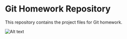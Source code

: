 # Git Homework Repository

This repository contains the project files for Git homework.

![Alt text](relative%20path/to/Home.png?raw=true "Title")
